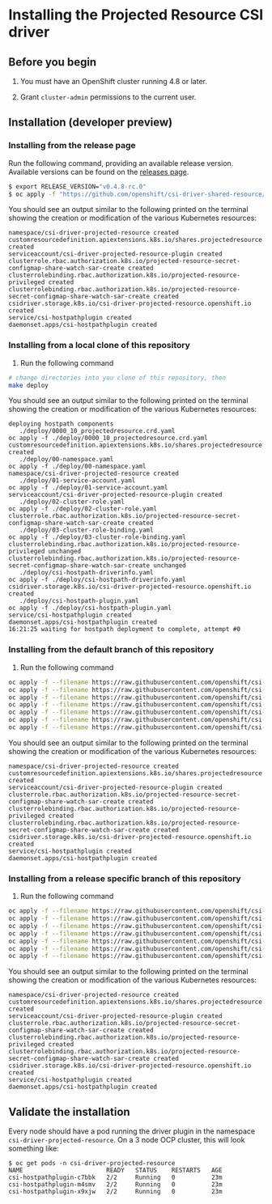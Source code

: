 # Installing the Projected Resource CSI driver

## Before you begin

1. You must have an OpenShift cluster running 4.8 or later.

1. Grant `cluster-admin` permissions to the current user.

## Installation (developer preview)

### Installing from the release page

Run the following command, providing an available release version.
Available versions can be found on the [releases page](https://github.com/openshift/csi-driver-shared-resource/releases).

```bash
$ export RELEASE_VERSION="v0.4.8-rc.0"
$ oc apply -f "https://github.com/openshift/csi-driver-shared-resource/releases/download/${RELEASE_VERSION}/release.yaml"
```

You should see an output similar to the following printed on the terminal showing the creation or modification of the various
Kubernetes resources:

```shell
namespace/csi-driver-projected-resource created
customresourcedefinition.apiextensions.k8s.io/shares.projectedresource.storage.openshift.io created
serviceaccount/csi-driver-projected-resource-plugin created
clusterrole.rbac.authorization.k8s.io/projected-resource-secret-configmap-share-watch-sar-create created
clusterrolebinding.rbac.authorization.k8s.io/projected-resource-privileged created
clusterrolebinding.rbac.authorization.k8s.io/projected-resource-secret-configmap-share-watch-sar-create created
csidriver.storage.k8s.io/csi-driver-projected-resource.openshift.io created
service/csi-hostpathplugin created
daemonset.apps/csi-hostpathplugin created
```

### Installing from a local clone of this repository

1. Run the following command

```bash
# change directories into you clone of this repository, then
make deploy
```

You should see an output similar to the following printed on the terminal showing the creation or modification of the various
Kubernetes resources:

```shell
deploying hostpath components
   ./deploy/0000_10_projectedresource.crd.yaml
oc apply -f ./deploy/0000_10_projectedresource.crd.yaml
customresourcedefinition.apiextensions.k8s.io/shares.projectedresource.storage.openshift.io created
   ./deploy/00-namespace.yaml
oc apply -f ./deploy/00-namespace.yaml
namespace/csi-driver-projected-resource created
   ./deploy/01-service-account.yaml
oc apply -f ./deploy/01-service-account.yaml
serviceaccount/csi-driver-projected-resource-plugin created
   ./deploy/02-cluster-role.yaml
oc apply -f ./deploy/02-cluster-role.yaml
clusterrole.rbac.authorization.k8s.io/projected-resource-secret-configmap-share-watch-sar-create created
   ./deploy/03-cluster-role-binding.yaml
oc apply -f ./deploy/03-cluster-role-binding.yaml
clusterrolebinding.rbac.authorization.k8s.io/projected-resource-privileged unchanged
clusterrolebinding.rbac.authorization.k8s.io/projected-resource-secret-configmap-share-watch-sar-create unchanged
   ./deploy/csi-hostpath-driverinfo.yaml
oc apply -f ./deploy/csi-hostpath-driverinfo.yaml
csidriver.storage.k8s.io/csi-driver-projected-resource.openshift.io created
   ./deploy/csi-hostpath-plugin.yaml
oc apply -f ./deploy/csi-hostpath-plugin.yaml
service/csi-hostpathplugin created
daemonset.apps/csi-hostpathplugin created
16:21:25 waiting for hostpath deployment to complete, attempt #0
```

### Installing from the default branch of this repository

1. Run the following command

```bash
oc apply -f --filename https://raw.githubusercontent.com/openshift/csi-driver-shared-resource/master/deploy/00-namespace.yaml
oc apply -f --filename https://raw.githubusercontent.com/openshift/csi-driver-shared-resource/master/deploy/0000_10_projectedresource.crd.yaml
oc apply -f --filename https://raw.githubusercontent.com/openshift/csi-driver-shared-resource/master/deploy/01-service-account.yaml 
oc apply -f --filename https://raw.githubusercontent.com/openshift/csi-driver-shared-resource/master/deploy/02-cluster-role.yaml
oc apply -f --filename https://raw.githubusercontent.com/openshift/csi-driver-shared-resource/master/deploy/03-cluster-role-binding.yaml
oc apply -f --filename https://raw.githubusercontent.com/openshift/csi-driver-shared-resource/master/deploy/csi-hostpath-driverinfo.yaml
oc apply -f --filename https://raw.githubusercontent.com/openshift/csi-driver-shared-resource/master/deploy/csi-hostpath-plugin.yaml 
```

You should see an output similar to the following printed on the terminal showing the creation or modification of the various
Kubernetes resources:

```shell
namespace/csi-driver-projected-resource created
customresourcedefinition.apiextensions.k8s.io/shares.projectedresource.storage.openshift.io created
serviceaccount/csi-driver-projected-resource-plugin created
clusterrole.rbac.authorization.k8s.io/projected-resource-secret-configmap-share-watch-sar-create created
clusterrolebinding.rbac.authorization.k8s.io/projected-resource-privileged created
clusterrolebinding.rbac.authorization.k8s.io/projected-resource-secret-configmap-share-watch-sar-create created
csidriver.storage.k8s.io/csi-driver-projected-resource.openshift.io created
service/csi-hostpathplugin created
daemonset.apps/csi-hostpathplugin created
```


### Installing from a release specific branch of this repository

1. Run the following command

```bash
oc apply -f --filename https://raw.githubusercontent.com/openshift/csi-driver-shared-resource/release-4.8/deploy/00-namespace.yaml
oc apply -f --filename https://raw.githubusercontent.com/openshift/csi-driver-shared-resource/release-4.8/deploy/0000_10_projectedresource.crd.yaml
oc apply -f --filename https://raw.githubusercontent.com/openshift/csi-driver-shared-resource/release-4.8/deploy/01-service-account.yaml 
oc apply -f --filename https://raw.githubusercontent.com/openshift/csi-driver-shared-resource/release-4.8/deploy/02-cluster-role.yaml
oc apply -f --filename https://raw.githubusercontent.com/openshift/csi-driver-shared-resource/release-4.8/deploy/03-cluster-role-binding.yaml
oc apply -f --filename https://raw.githubusercontent.com/openshift/csi-driver-shared-resource/release-4.8/deploy/csi-hostpath-driverinfo.yaml
oc apply -f --filename https://raw.githubusercontent.com/openshift/csi-driver-shared-resource/release-4.8/deploy/csi-hostpath-plugin.yaml 
```

You should see an output similar to the following printed on the terminal showing the creation or modification of the various
Kubernetes resources:

```shell
namespace/csi-driver-projected-resource created
customresourcedefinition.apiextensions.k8s.io/shares.projectedresource.storage.openshift.io created
serviceaccount/csi-driver-projected-resource-plugin created
clusterrole.rbac.authorization.k8s.io/projected-resource-secret-configmap-share-watch-sar-create created
clusterrolebinding.rbac.authorization.k8s.io/projected-resource-privileged created
clusterrolebinding.rbac.authorization.k8s.io/projected-resource-secret-configmap-share-watch-sar-create created
csidriver.storage.k8s.io/csi-driver-projected-resource.openshift.io created
service/csi-hostpathplugin created
daemonset.apps/csi-hostpathplugin created
```


## Validate the installation

Every node should have a pod running the driver plugin in the namespace `csi-driver-projected-resource`.
On a 3 node OCP cluster, this will look something like:

```shell
$ oc get pods -n csi-driver-projected-resource
NAME                       READY   STATUS    RESTARTS   AGE
csi-hostpathplugin-c7bbk   2/2     Running   0          23m
csi-hostpathplugin-m4smv   2/2     Running   0          23m
csi-hostpathplugin-x9xjw   2/2     Running   0          23m
```
